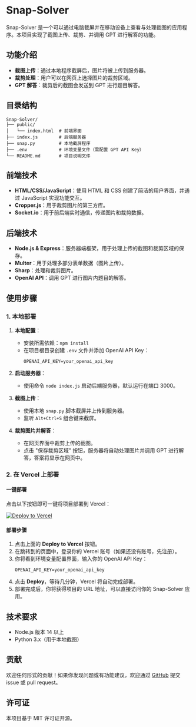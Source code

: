 # Snap-Solver

Snap-Solver 是一个可以通过电脑截屏并在移动设备上查看与处理截图的应用程序。本项目实现了截图上传、裁剪、并调用 GPT 进行解答的功能。

## 功能介绍

- **截图上传**：通过本地程序截屏后，图片将被上传到服务器。
- **裁剪处理**：用户可以在网页上选择图片的裁剪区域。
- **GPT 解答**：裁剪后的截图会发送到 GPT 进行题目解答。

## 目录结构

```
Snap-Solver/
├── public/
│   └── index.html  # 前端界面
├── index.js        # 后端服务器
├── snap.py         # 本地截屏程序
├── .env            # 环境变量文件（需配置 GPT API Key）
└── README.md       # 项目说明文件
```

## 前端技术

- **HTML/CSS/JavaScript**：使用 HTML 和 CSS 创建了简洁的用户界面，并通过 JavaScript 实现功能交互。
- **Cropper.js**：用于裁剪图片的第三方库。
- **Socket.io**：用于前后端实时通信，传递图片和裁剪数据。

## 后端技术

- **Node.js & Express**：服务器端框架，用于处理上传的截图和裁剪区域的保存。
- **Multer**：用于处理多部分表单数据（图片上传）。
- **Sharp**：处理和裁剪图片。
- **OpenAI API**：调用 GPT 进行图片内题目的解答。

## 使用步骤

### 1. 本地部署

1. **本地配置**：
   - 安装所需依赖：`npm install`
   - 在项目根目录创建 `.env` 文件并添加 OpenAI API Key：
     ```
     OPENAI_API_KEY=your_openai_api_key
     ```

2. **启动服务器**：
   - 使用命令 `node index.js` 启动后端服务器，默认运行在端口 3000。

3. **截图上传**：
   - 使用本地 `snap.py` 脚本截屏并上传到服务器。
   - 监听 `Alt+Ctrl+S` 组合键来截屏。

4. **裁剪图片并解答**：
   - 在网页界面中裁剪上传的截图。
   - 点击 "保存裁剪区域" 按钮，服务器将自动处理图片并调用 GPT 进行解答，答案将显示在网页中。

### 2. 在 Vercel 上部署

#### 一键部署

点击以下按钮即可一键将项目部署到 Vercel：

[![Deploy to Vercel](https://vercel.com/button)](https://vercel.com/new/clone?repository-url=https://github.com/Zippland/Snap-Solver&env=OPENAI_API_KEY&envDescription=Your%20OpenAI%20API%20Key%20needed%20to%20process%20the%20image%20content)

#### 部署步骤

1. 点击上面的 **Deploy to Vercel** 按钮。
2. 在跳转到的页面中，登录你的 Vercel 账号（如果还没有账号，先注册）。
3. 你将看到环境变量配置界面，输入你的 OpenAI API Key：
   ```
   OPENAI_API_KEY=your_openai_api_key
   ```
4. 点击 **Deploy**，等待几分钟，Vercel 将自动完成部署。
5. 部署完成后，你将获得项目的 URL 地址，可以直接访问你的 Snap-Solver 应用。

## 技术要求

- Node.js 版本 14 以上
- Python 3.x（用于本地截图）

## 贡献

欢迎任何形式的贡献！如果你发现问题或有功能建议，欢迎通过 [GitHub](https://github.com/Zippland/Snap-Solver) 提交 issue 或 pull request。

## 许可证

本项目基于 MIT 许可证开源。